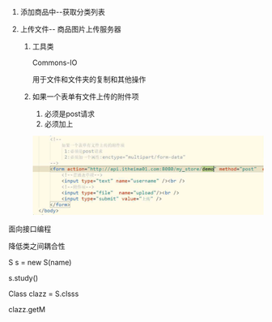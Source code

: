1. 添加商品中--获取分类列表

2. 上传文件-- 商品图片上传服务器

   1. 工具类

      Commons-IO

      用于文件和文件夹的复制和其他操作

   2. 如果一个表单有文件上传的附件项

      1. 必须是post请求
      2. 必须加上

      ![1540087138317](web23-商城项目-6_pic/1540087138317.png)



面向接口编程

降低类之间耦合性





S s = new S(name) 

s.study()

Class clazz = S.clsss

clazz.getM